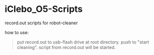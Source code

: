# iClebo_O5-Scripts
record.out scripts for robot-cleaner

how to use:
> put record.out to usb-flash drive at root directory.
> push to "start cleaning".
> script from record.out will be started.
